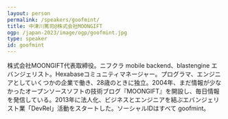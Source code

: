 ```yaml
---
layout: person
permalink: /speakers/goofmint/
title: 中津川篤司@株式会社MOONGIFT
ogp: /japan-2023/image/ogp/goofmint.jpg
type: speaker
id: goofmint
---
```

株式会社MOONGIFT代表取締役。ニフクラ mobile backend、blastengine エバンジェリスト。Hexabaseコミュニティマネージャー。プログラマ、エンジニアとしていくつかの企業で働き、28歳のときに独立。2004年、まだ情報が少なかったオープンソースソフトの技術ブログ『MOONGIFT』を開設し、毎日情報を発信している。2013年に法人化、ビジネスとエンジニアを結ぶエバンジェリスト業「DevRel」活動をスタートした。ソーシャルIDはすべて goofmint。
